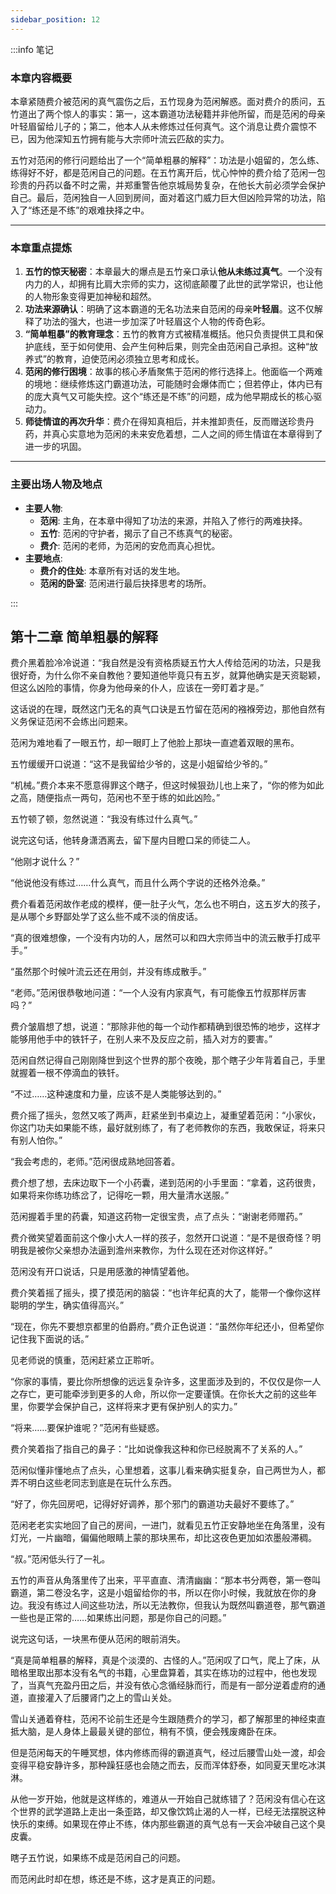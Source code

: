 ```yaml
---
sidebar_position: 12
---
```


:::info 笔记

### 本章内容概要

本章紧随费介被范闲的真气震伤之后，五竹现身为范闲解惑。面对费介的质问，五竹道出了两个惊人的事实：第一，这本霸道功法秘籍并非他所留，而是范闲的母亲叶轻眉留给儿子的；第二，他本人从未修炼过任何真气。这个消息让费介震惊不已，因为他深知五竹拥有能与大宗师叶流云匹敌的实力。

五竹对范闲的修行问题给出了一个“简单粗暴的解释”：功法是小姐留的，怎么练、练得好不好，都是范闲自己的问题。在五竹离开后，忧心忡忡的费介给了范闲一包珍贵的丹药以备不时之需，并郑重警告他京城局势复杂，在他长大前必须学会保护自己。最后，范闲独自一人回到房间，面对着这门威力巨大但凶险异常的功法，陷入了“练还是不练”的艰难抉择之中。

---

### 本章重点提炼

1.  **五竹的惊天秘密**：本章最大的爆点是五竹亲口承认**他从未练过真气**。一个没有内力的人，却拥有比肩大宗师的实力，这彻底颠覆了此世的武学常识，也让他的人物形象变得更加神秘和超然。
2.  **功法来源确认**：明确了这本霸道的无名功法来自范闲的母亲**叶轻眉**。这不仅解释了功法的强大，也进一步加深了叶轻眉这个人物的传奇色彩。
3.  **“简单粗暴”的教育理念**：五竹的教育方式被精准概括。他只负责提供工具和保护底线，至于如何使用、会产生何种后果，则完全由范闲自己承担。这种“放养式”的教育，迫使范闲必须独立思考和成长。
4.  **范闲的修行困境**：故事的核心矛盾聚焦于范闲的修行选择上。他面临一个两难的境地：继续修炼这门霸道功法，可能随时会爆体而亡；但若停止，体内已有的庞大真气又可能失控。这个“练还是不练”的问题，成为他早期成长的核心驱动力。
5.  **师徒情谊的再次升华**：费介在得知真相后，并未推卸责任，反而赠送珍贵丹药，并真心实意地为范闲的未来安危着想，二人之间的师生情谊在本章得到了进一步的巩固。

---

### 主要出场人物及地点

* **主要人物**:
    * **范闲**: 主角，在本章中得知了功法的来源，并陷入了修行的两难抉择。
    * **五竹**: 范闲的守护者，揭示了自己不练真气的秘密。
    * **费介**: 范闲的老师，为范闲的安危而真心担忧。
* **主要地点**:
    * **费介的住处**: 本章所有对话的发生地。
    * **范闲的卧室**: 范闲进行最后抉择思考的场所。

:::

## 第十二章 **简单粗暴的解释**

费介黑着脸冷冷说道：“我自然是没有资格质疑五竹大人传给范闲的功法，只是我很好奇，为什么你不亲自教他？要知道他毕竟只有五岁，就算他确实是天资聪颖，但这么凶险的事情，你身为他母亲的仆人，应该在一旁盯着才是。”

这话说的在理，既然这门无名的真气口诀是五竹留在范闲的襁褓旁边，那他自然有义务保证范闲不会练出问题来。

范闲为难地看了一眼五竹，却一眼盯上了他脸上那块一直遮着双眼的黑布。

五竹缓缓开口说道：“这不是我留给少爷的，这是小姐留给少爷的。”

“机械。”费介本来不愿意得罪这个瞎子，但这时候狠劲儿也上来了，“你的修为如此之高，随便指点一两句，范闲也不至于练的如此凶险。”

五竹顿了顿，忽然说道：“我没有练过什么真气。”

说完这句话，他转身潇洒离去，留下屋内目瞪口呆的师徒二人。

“他刚才说什么？”

“他说他没有练过……什么真气，而且什么两个字说的还格外沧桑。”

费介看着范闲故作老成的模样，便一肚子火气，怎么也不明白，这五岁大的孩子，是从哪个乡野鄙处学了这么些不咸不淡的俏皮话。

“真的很难想像，一个没有内功的人，居然可以和四大宗师当中的流云散手打成平手。”

“虽然那个时候叶流云还在用剑，并没有练成散手。”

“老师。”范闲很恭敬地问道：“一个人没有内家真气，有可能像五竹叔那样厉害吗？”

费介皱眉想了想，说道：“那除非他的每一个动作都精确到很恐怖的地步，这样才能够用他手中的铁钎子，在别人来不及反应之前，插入对方的要害。”

范闲自然记得自己刚刚降世到这个世界的那个夜晚，那个瞎子少年背着自己，手里就握着一根不停滴血的铁钎。

“不过……这种速度和力量，应该不是人类能够达到的。”

费介摇了摇头，忽然又咳了两声，赶紧坐到书桌边上，凝重望着范闲：“小家伙，你这门功夫如果能不练，最好就别练了，有了老师教你的东西，我敢保证，将来只有别人怕你。”

“我会考虑的，老师。”范闲很成熟地回答着。

费介想了想，去床边取下一个小药囊，递到范闲的小手里面：“拿着，这药很贵，如果将来你练功练岔了，记得吃一颗，用大量清水送服。”

范闲握着手里的药囊，知道这药物一定很宝贵，点了点头：“谢谢老师赠药。”

费介微笑望着面前这个像小大人一样的孩子，忽然开口说道：“是不是很奇怪？明明我是被你父亲想办法逼到澹州来教你，为什么现在还对你这样好。”

范闲没有开口说话，只是用感激的神情望着他。

费介笑着摇了摇头，摸了摸范闲的脑袋：“也许年纪真的大了，能带一个像你这样聪明的学生，确实值得高兴。”

“现在，你先不要想京都里的伯爵府。”费介正色说道：“虽然你年纪还小，但希望你记住我下面说的话。”

见老师说的慎重，范闲赶紧立正聆听。

“你家的事情，要比你所想像的远远复杂许多，这里面涉及到的，不仅仅是你一人之存亡，更可能牵涉到更多的人命，所以你一定要谨慎。在你长大之前的这些年里，你要学会保护自己，这样将来才更有保护别人的实力。”

“将来……要保护谁呢？”范闲有些疑惑。

费介笑着指了指自己的鼻子：“比如说像我这种和你已经脱离不了关系的人。”

范闲似懂非懂地点了点头，心里想着，这事儿看来确实挺复杂，自己两世为人，都弄不明白这些老同志到底是在玩什么东西。

“好了，你先回房吧，记得好好调养，那个邪门的霸道功夫最好不要练了。”

范闲老老实实地回了自己的房间，一进门，就看见五竹正安静地坐在角落里，没有灯光，一片幽暗，偏偏他眼睛上蒙的那块黑布，却比这夜色更加如浓墨般滞稠。

“叔。”范闲低头行了一礼。

五竹的声音从角落里传了出来，平平直直、清清幽幽：“那本书分两卷，第一卷叫霸道，第二卷没名字，这是小姐留给你的书，所以在你小时候，我就放在你的身边。我没有练过人间这些功法，所以无法教你，但我认为既然叫霸道卷，那气霸道一些也是正常的……如果练出问题，那是你自己的问题。”

说完这句话，一块黑布便从范闲的眼前消失。

“真是简单粗暴的解释，真是个淡漠的、古怪的人。”范闲叹了口气，爬上了床，从暗格里取出那本没有名气的书籍，心里盘算着，其实在练功的过程中，他也发现了，当真气充盈丹田之后，并没有依心念循经脉而行，而是有一部分逆着虚府的通道，直接灌入了后腰肾门之上的雪山关处。

雪山关通着脊柱，范闲不论前生还是今生跟随费介的学习，都了解那里的神经束直抵大脑，是人身体上最最关键的部位，稍有不慎，便会残废瘫卧在床。

但是范闲每天的午睡冥想，体内修练而得的霸道真气，经过后腰雪山处一渡，却会变得平稳安静许多，那种躁狂感也会随之而去，反而浑体舒泰，如同夏天里吃冰淇淋。

从他一岁开始，他就是这样练的，难道从一开始自己就练错了？范闲没有信心在这个世界的武学道路上走出一条歪路，却又像饮鸩止渴的人一样，已经无法摆脱这种快乐的束缚。如果现在停止不练，体内那些霸道的真气总有一天会冲破自己这个臭皮囊。

瞎子五竹说，如果练不成是范闲自己的问题。

而范闲此时却在想，练还是不练，这才是真正的问题。

